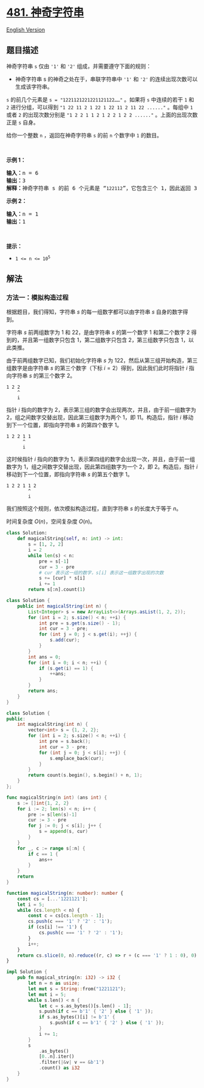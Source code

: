 # [481. 神奇字符串](https://leetcode.cn/problems/magical-string)

[English Version](/solution/0400-0499/0481.Magical%20String/README_EN.md)

## 题目描述

<!-- 这里写题目描述 -->

<p>神奇字符串 <code>s</code> 仅由 <code>'1'</code> 和 <code>'2'</code> 组成，并需要遵守下面的规则：</p>

<ul>
	<li>神奇字符串 s 的神奇之处在于，串联字符串中 <code>'1'</code> 和 <code>'2'</code> 的连续出现次数可以生成该字符串。</li>
</ul>

<p><code>s</code> 的前几个元素是 <code>s = "1221121221221121122……"</code> 。如果将 <code>s</code> 中连续的若干 <code>1</code> 和 <code>2</code> 进行分组，可以得到 <code>"1 22 11 2 1 22 1 22 11 2 11 22 ......"</code> 。每组中 <code>1</code> 或者 <code>2</code> 的出现次数分别是 <code>"1 2 2 1 1 2 1 2 2 1 2 2 ......"</code> 。上面的出现次数正是 <code>s</code> 自身。</p>

<p>给你一个整数 <code>n</code> ，返回在神奇字符串 <code>s</code> 的前 <code>n</code> 个数字中 <code>1</code> 的数目。</p>

<p>&nbsp;</p>

<p><strong>示例 1：</strong></p>

<pre>
<strong>输入：</strong>n = 6
<strong>输出：</strong>3
<strong>解释：</strong>神奇字符串 s 的前 6 个元素是 “<code>122112</code>”，它包含三个 1，因此返回 3 。 
</pre>

<p><strong>示例 2：</strong></p>

<pre>
<strong>输入：</strong>n = 1
<strong>输出：</strong>1
</pre>

<p>&nbsp;</p>

<p><strong>提示：</strong></p>

<ul>
	<li><code>1 &lt;= n &lt;= 10<sup>5</sup></code></li>
</ul>

## 解法

### 方法一：模拟构造过程

根据题目，我们得知，字符串 $s$ 的每一组数字都可以由字符串 $s$ 自身的数字得到。

字符串 $s$ 前两组数字为 $1$ 和 $22$，是由字符串 $s$ 的第一个数字 $1$ 和第二个数字 $2$ 得到的，并且第一组数字只包含 $1$，第二组数字只包含 $2$，第三组数字只包含 $1$，以此类推。

由于前两组数字已知，我们初始化字符串 $s$ 为 $122$，然后从第三组开始构造，第三组数字是由字符串 $s$ 的第三个数字（下标 $i=2$）得到，因此我们此时将指针 $i$ 指向字符串 $s$ 的第三个数字 $2$。

```
1 2 2
    ^
    i
```

指针 $i$ 指向的数字为 $2$，表示第三组的数字会出现两次，并且，由于前一组数字为 $2$，组之间数字交替出现，因此第三组数字为两个 $1$，即 $11$。构造后，指针 $i$ 移动到下一个位置，即指向字符串 $s$ 的第四个数字 $1$。

```
1 2 2 1 1
      ^
      i
```

这时候指针 $i$ 指向的数字为 $1$，表示第四组的数字会出现一次，并且，由于前一组数字为 $1$，组之间数字交替出现，因此第四组数字为一个 $2$，即 $2$。构造后，指针 $i$ 移动到下一个位置，即指向字符串 $s$ 的第五个数字 $1$。

```
1 2 2 1 1 2
        ^
        i
```

我们按照这个规则，依次模拟构造过程，直到字符串 $s$ 的长度大于等于 $n$。

时间复杂度 $O(n)$，空间复杂度 $O(n)$。

<!-- tabs:start -->

```python
class Solution:
    def magicalString(self, n: int) -> int:
        s = [1, 2, 2]
        i = 2
        while len(s) < n:
            pre = s[-1]
            cur = 3 - pre
            # cur 表示这一组的数字，s[i] 表示这一组数字出现的次数
            s += [cur] * s[i]
            i += 1
        return s[:n].count(1)
```

```java
class Solution {
    public int magicalString(int n) {
        List<Integer> s = new ArrayList<>(Arrays.asList(1, 2, 2));
        for (int i = 2; s.size() < n; ++i) {
            int pre = s.get(s.size() - 1);
            int cur = 3 - pre;
            for (int j = 0; j < s.get(i); ++j) {
                s.add(cur);
            }
        }
        int ans = 0;
        for (int i = 0; i < n; ++i) {
            if (s.get(i) == 1) {
                ++ans;
            }
        }
        return ans;
    }
}
```

```cpp
class Solution {
public:
    int magicalString(int n) {
        vector<int> s = {1, 2, 2};
        for (int i = 2; s.size() < n; ++i) {
            int pre = s.back();
            int cur = 3 - pre;
            for (int j = 0; j < s[i]; ++j) {
                s.emplace_back(cur);
            }
        }
        return count(s.begin(), s.begin() + n, 1);
    }
};
```

```go
func magicalString(n int) (ans int) {
	s := []int{1, 2, 2}
	for i := 2; len(s) < n; i++ {
		pre := s[len(s)-1]
		cur := 3 - pre
		for j := 0; j < s[i]; j++ {
			s = append(s, cur)
		}
	}
	for _, c := range s[:n] {
		if c == 1 {
			ans++
		}
	}
	return
}
```

```ts
function magicalString(n: number): number {
    const cs = [...'1221121'];
    let i = 5;
    while (cs.length < n) {
        const c = cs[cs.length - 1];
        cs.push(c === '1' ? '2' : '1');
        if (cs[i] !== '1') {
            cs.push(c === '1' ? '2' : '1');
        }
        i++;
    }
    return cs.slice(0, n).reduce((r, c) => r + (c === '1' ? 1 : 0), 0);
}
```

```rust
impl Solution {
    pub fn magical_string(n: i32) -> i32 {
        let n = n as usize;
        let mut s = String::from("1221121");
        let mut i = 5;
        while s.len() < n {
            let c = s.as_bytes()[s.len() - 1];
            s.push(if c == b'1' { '2' } else { '1' });
            if s.as_bytes()[i] != b'1' {
                s.push(if c == b'1' { '2' } else { '1' });
            }
            i += 1;
        }
        s
            .as_bytes()
            [0..n].iter()
            .filter(|&v| v == &b'1')
            .count() as i32
    }
}
```

<!-- tabs:end -->

<!-- end -->
